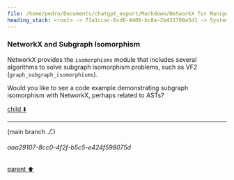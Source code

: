 ```yaml
---
file: /home/pedro/Documents/chatgpt_export/Markdown/NetworkX for Manipulating ASTs.md
heading_stack: <root> -> 71a1ccac-6cd0-4408-bc8a-2b431709a5d1 -> System -> 1dad7dfb-bea4-4abe-9d4a-6ce3af566faa -> System -> aaa28000-9b67-40c0-adba-594fac31b5cd -> User -> 470ac03f-1ee2-40df-9d83-ca0d9770fcde -> Assistant -> Representing ASTs as Graphs -> Operations -> 1. Transforming AST to NetworkX Graph -> 2. Analyzing and Manipulating -> 3. Transforming NetworkX Graph back to AST -> Advantages -> Caveats -> aaa2a60d-5686-41b9-b7fb-d8df3cc4f04c -> User -> 327b3201-45d7-486b-92a0-a30e90f9ea7b -> Assistant -> Operations Made Easier by NetworkX -> Alternative Libraries and Data Structures -> aaa20456-db56-4cf6-816c-cb073fe52d98 -> User -> 754fbcfa-654b-4ebd-a4f9-6a5906b4fa7a -> Assistant -> Applications in AST Manipulation -> Workflow with ASTs -> Considerations -> aaa22415-a6b1-4c7f-a115-839b15532cee -> User -> f640d2ca-5869-4792-909c-68b7071c6e82 -> Assistant -> Formal Definition -> Applications -> Algorithms -> Complexity -> NetworkX and Subgraph Isomorphism
---
```

### NetworkX and Subgraph Isomorphism

NetworkX provides the `isomorphisms` module that includes several algorithms to solve subgraph isomorphism problems, such as VF2 (`graph_subgraph_isomorphisms`).

Would you like to see a code example demonstrating subgraph isomorphism with NetworkX, perhaps related to ASTs?

[child ⬇️](#aaa29107-8cc0-4f2f-b5c5-e424f598075d)

---

(main branch ⎇)
###### aaa29107-8cc0-4f2f-b5c5-e424f598075d
[parent ⬆️](#f640d2ca-5869-4792-909c-68b7071c6e82)
